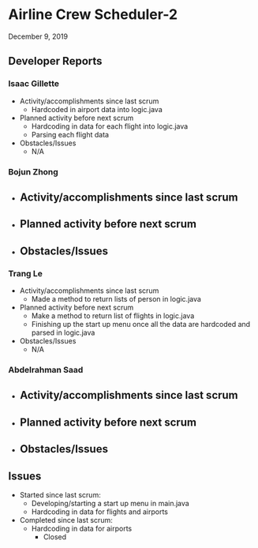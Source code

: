 #   Airline Crew Scheduler-2

December 9, 2019

##  Developer Reports

###  Isaac Gillette

-   Activity/accomplishments since last scrum
    -   Hardcoded in airport data into logic.java
-   Planned activity before next scrum
    -   Hardcoding in data for each flight into logic.java
    -   Parsing each flight data
-   Obstacles/Issues
    -   N/A

###  Bojun Zhong

-   Activity/accomplishments since last scrum
    - 
-   Planned activity before next scrum
    -   
-   Obstacles/Issues
    - 

###  Trang Le

-   Activity/accomplishments since last scrum
    -   Made a method to return lists of person in logic.java
-   Planned activity before next scrum
    -   Make a method to return list of flights in logic.java
    -   Finishing up the start up menu once all the data are hardcoded and parsed in logic.java
-   Obstacles/Issues
    -   N/A

###  Abdelrahman Saad

-   Activity/accomplishments since last scrum
    -   
-   Planned activity before next scrum
    -   
-   Obstacles/Issues
    -   

##  Issues

-   Started since last scrum:
    -   Developing/starting a start up menu in main.java
    -   Hardcoding in data for flights and airports
-   Completed since last scrum:
    -   Hardcoding in data for airports
        -   Closed

